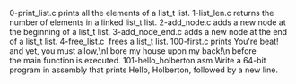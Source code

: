 0-print_list.c	prints all the elements of a list_t list.
1-list_len.c	returns the number of elements in a linked list_t list.
2-add_node.c	adds a new node at the beginning of a list_t list.
3-add_node_end.c	adds a new node at the end of a list_t list.
4-free_list.c	 frees a list_t list.
100-first.c	prints You're beat! and yet, you must allow,\nI bore my house upon my back!\n before the main function is executed.
101-hello_holberton.asm	Write a 64-bit program in assembly that prints Hello, Holberton, followed by a new line.

